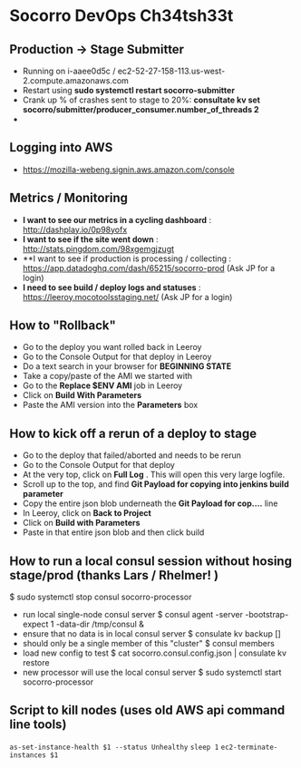# Socorro DevOps Ch34tsh33t

## Production -> Stage Submitter
* Running on i-aaee0d5c / ec2-52-27-158-113.us-west-2.compute.amazonaws.com
* Restart using **sudo systemctl restart socorro-submitter**
* Crank up % of crashes sent to stage to 20%:  **consultate kv set socorro/submitter/producer_consumer.number_of_threads 2**
* 
## Logging into AWS
* https://mozilla-webeng.signin.aws.amazon.com/console

## Metrics / Monitoring
* **I want to see our metrics in a cycling dashboard** : http://dashplay.io/0p98yofx
* **I want to see if the site went down** : http://stats.pingdom.com/98xgemgjzugt
* **I want to see if production is processing / collecting : https://app.datadoghq.com/dash/65215/socorro-prod (Ask JP for a login)
* **I need to see build / deploy logs and statuses** : https://leeroy.mocotoolsstaging.net/ (Ask JP for a login)

## How to "Rollback"
* Go to the deploy you want rolled back in Leeroy
* Go to the Console Output for that deploy in Leeroy
* Do a text search in your browser for **BEGINNING STATE**
* Take a copy/paste of the AMI we started with
* Go to the **Replace $ENV AMI** job in Leeroy
* Click on **Build With Parameters**
* Paste the AMI version into the **Parameters** box

## How to kick off a rerun of a deploy to stage
* Go to the deploy that failed/aborted and needs to be rerun
* Go to the Console Output for that deploy
* At the very top, click on **Full Log** .  This will open this very large logfile.
* Scroll up to the top, and find **Git Payload for copying into jenkins build parameter**
* Copy the entire json blob underneath the **Git Payload for cop....** line
* In Leeroy, click on **Back to Project**
* Click on **Build with Parameters**
* Paste in that entire json blob and then click build

## How to run a local consul session without hosing stage/prod (thanks Lars / Rhelmer! )
$ sudo systemctl stop consul socorro-processor
* run local single-node consul server
$ consul agent -server -bootstrap-expect 1 -data-dir /tmp/consul &
* ensure that no data is in local consul server
$ consulate kv backup
[]
* should only be a single member of this "cluster"
$ consul members
* load new config to test
$ cat socorro.consul.config.json | consulate kv restore
* new processor will use the local consul server
$ sudo systemctl start socorro-processor

## Script to kill nodes (uses old AWS api command line tools)
```as-set-instance-health $1 --status Unhealthy```
```sleep 1```
```ec2-terminate-instances $1```

